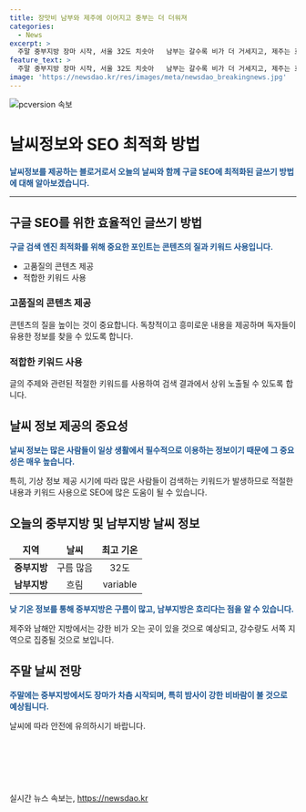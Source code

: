 ```yaml
---
title: 장맛비 남부와 제주에 이어지고 중부는 더 더워져
categories:
  - News
excerpt: >
  주말 중부지방 장마 시작, 서울 32도 치솟아   남부는 갈수록 비가 더 거세지고, 제주는 호우주의보. 제주와 남해안에 20mm 강한 비 예상, 최고 150mm 내릴 수도. 중부는 무덥고, 서울 32도, 고양 34도. 주말에는 중부 장마가 시작되며, 밤사이 강한 비바람 예상. MBC 뉴스 24시간 제보 접수. (150자)
feature_text: >
  주말 중부지방 장마 시작, 서울 32도 치솟아   남부는 갈수록 비가 더 거세지고, 제주는 호우주의보. 제주와 남해안에 20mm 강한 비 예상, 최고 150mm 내릴 수도. 중부는 무덥고, 서울 32도, 고양 34도. 주말에는 중부 장마가 시작되며, 밤사이 강한 비바람 예상. MBC 뉴스 24시간 제보 접수. (150자)
image: 'https://newsdao.kr/res/images/meta/newsdao_breakingnews.jpg'
---
```


<p><img src="https://newsdao.kr/res/images/meta/newsdao_breakingnews.jpg" alt="pcversion 속보" /></p>

<h1>날씨정보와 SEO 최적화 방법</h1>

<p data-ke-size="size16"><b><span style="color: #1a5490;">날씨정보를 제공하는 블로거로서 오늘의 날씨와 함께 구글 SEO에 최적화된 글쓰기 방법에 대해 알아보겠습니다.</span></b></p>

<hr>

<h2 data-ke-size="size26">구글 SEO를 위한 효율적인 글쓰기 방법</h2>

<p data-ke-size="size16"><b><span style="color: #1a5490;">구글 검색 엔진 최적화를 위해 중요한 포인트는 콘텐츠의 질과 키워드 사용입니다.</span></b></p>

<ul>
<li>고품질의 콘텐츠 제공</li>
<li>적합한 키워드 사용</li>
</ul>

<h3>고품질의 콘텐츠 제공</h3>

<p data-ke-size="size16">콘텐츠의 질을 높이는 것이 중요합니다. 독창적이고 흥미로운 내용을 제공하며 독자들이 유용한 정보를 찾을 수 있도록 합니다.</p>

<h3>적합한 키워드 사용</h3>

<p data-ke-size="size16">글의 주제와 관련된 적절한 키워드를 사용하여 검색 결과에서 상위 노출될 수 있도록 합니다.</p>

<h2 data-ke-size="size26">날씨 정보 제공의 중요성</h2>

<p data-ke-size="size16"><b><span style="color: #1a5490;">날씨 정보는 많은 사람들이 일상 생활에서 필수적으로 이용하는 정보이기 때문에 그 중요성은 매우 높습니다.</span></b></p>

<p data-ke-size="size16">특히, 기상 정보 제공 시기에 따라 많은 사람들이 검색하는 키워드가 발생하므로 적절한 내용과 키워드 사용으로 SEO에 많은 도움이 될 수 있습니다.</p>

<h2 data-ke-size="size26">오늘의 중부지방 및 남부지방 날씨 정보</h2>

<table>
<thead>
<tr>
<td style="text-align: center; height: 17px;"><b>지역</b></td>
<td style="text-align: center; height: 17px;"><b>날씨</b></td>
<td style="text-align: center; height: 17px;"><b>최고 기온</b></td>
</tr>
</thead>
<tbody>
<tr>
<td style="text-align: center; height: 17px;"><b>중부지방</b></td>
<td style="text-align: center; height: 17px;">구름 많음</td>
<td style="text-align: center; height: 17px;">32도</td>
</tr>
<tr>
<td style="text-align: center; height: 17px;"><b>남부지방</b></td>
<td style="text-align: center; height: 17px;">흐림</td>
<td style="text-align: center; height: 17px;">variable</td>
</tr>
</tbody>
</table>

<p data-ke-size="size16"><b><span style="color: #1a5490;">낮 기온 정보를 통해 중부지방은 구름이 많고, 남부지방은 흐리다는 점을 알 수 있습니다.</span></b></p>

<p data-ke-size="size16">제주와 남해안 지방에서는 강한 비가 오는 곳이 있을 것으로 예상되고, 강수량도 서쪽 지역으로 집중될 것으로 보입니다.</p>

<h2 data-ke-size="size26">주말 날씨 전망</h2>

<p data-ke-size="size16"><b><span style="color: #1a5490;">주말에는 중부지방에서도 장마가 차츰 시작되며, 특히 밤사이 강한 비바람이 불 것으로 예상됩니다.</span></b></p>

<p data-ke-size="size16">날씨에 따라 안전에 유의하시기 바랍니다.</p>

<p data-ke-size="size16">&nbsp;</p>

<p data-ke-size="size16">&nbsp;</p>

<p data-ke-size="size16">&nbsp;</p>
실시간 뉴스 속보는, <a href="https://newsdao.kr" rel="dofollow">https://newsdao.kr</a>


